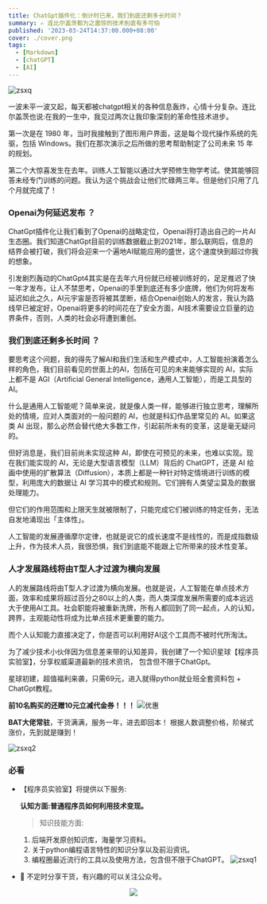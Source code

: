 ```yaml
---
title: ChatGpt插件化：倒计时已来，我们到底还剩多长时间？
summary: ✍ 连比尔盖茨都为之震惊的技术到底有多可怕
published: '2023-03-24T14:37:00.000+08:00'
cover: ./cover.png
tags:
  - [Markdown]
  - [chatGPT]
  - [AI]
---
```


![zsxq](zsxq.jpeg)

一波未平一波又起，每天都被chatgpt相关的各种信息轰炸，心情十分复杂。连比尔盖茨也说:在我的一生中，我见过两次让我印象深刻的革命性技术进步。

第一次是在 1980 年，当时我接触到了图形用户界面，这是每个现代操作系统的先驱，包括 Windows。我们在那次演示之后所做的思考帮助制定了公司未来 15 年的规划。

第二个大惊喜发生在去年。训练人工智能以通过大学预修生物学考试。使其能够回答未经专门训练的问题。我认为这个挑战会让他们忙碌两三年。但是他们只用了几个月就完成了！

### Openai为何延迟发布 ？

ChatGpt插件化让我们看到了Openai的战略定位，Openai将打造出自己的一片AI生态圈。我们知道ChatGpt目前的训练数据截止到2021年，那么联网后，信息的结界会被打破，我们将会迎来一个遍地AI赋能应用的盛世，这个速度快到超过你我的想象。

引发剧烈轰动的ChatGpt4其实是在去年六月份就已经被训练好的，足足推迟了快一年才发布，让人不禁思考，Openai的手里到底还有多少底牌，他们为何将发布延迟如此之久，AI元宇宙是否将被其垄断，结合Openai创始人的发言，我认为路线早已被定好，Openai将更多的时间花在了安全方面，AI技术需要设立巨量的边界条件，否则，人类的社会必将遭到重创。

### 我们到底还剩多长时间 ？

要思考这个问题，我的得先了解AI和我们生活和生产模式中，人工智能扮演着怎么样的角色，我们目前看见的世面上的AI，包括在可见的未来能够实现的 AI，实际上都不是 AGI（Artificial General Intelligence，通用人工智能），而是工具型的 AI。

什么是通用人工智能呢？简单来说，就是像人类一样，能够进行独立思考，理解所处的情境，应对人类面对的一般问题的 AI，也就是科幻作品里常见的 AI。如果这类 AI 出现，那么必然会替代绝大多数工作，引起前所未有的变革，这是毫无疑问的。

但好消息是，我们目前尚未实现这种 AI，即使在可预见的未来，也难以实现。现在我们能实现的 AI，无论是大型语言模型（LLM）背后的 ChatGPT，还是 AI 绘画中使用的扩散算法（Diffusion），本质上都是一种针对特定情境进行训练的模型，利用庞大的数据让 AI 学习其中的模式和规则。它们拥有人类望尘莫及的数据处理能力。

但它们的作用范围和上限天生就被限制了，只能完成它们被训练的特定任务，无法自发地涌现出「主体性」。

人工智能的发展遵循摩尔定律，也就是说它的成长速度不是线性的，而是成指数级上升，作为技术人员，我很恐惧，我们到底能不能跟上它所带来的技术性变革。

### 人才发展路线将由T型人才过渡为横向发展

人的发展路线将由T型人才过渡为横向发展。也就是说，人工智能在单点技术方面，效率和成果将超过百分之80以上的人类，而人类深度发展所需要的成本远远大于使用AI工具。社会职能将被重新洗牌，所有人都回到了同一起点，人的认知，跨界，主观能动性将成为比单点技术更重要的能力。

而个人认知能力直接决定了，你是否可以利用好AI这个工具而不被时代所淘汰。

为了减少技术小伙伴因为信息差来带的认知差异，我创建了一个知识星球【程序员实验室】，分享权威渠道最新的技术资讯， 包含但不限于ChatGpt。

星球初建，超值福利来袭，只需69元，进入就得python就业班全套资料包 + ChatGpt教程。

**前10名购买的还赠10元立减代金券！！！**
![优惠](优惠.jpeg)

**BAT大佬常驻**，干货满满，服务一年，进去即回本！
根据人数调整价格，阶梯式涨价，先到就是赚到！

![zsxq2](zsxq2.png)

### 必看

- 【程序员实验室】将提供以下服务:

   **认知方面:普通程序员如何利用技术变现。**
   > 知识技能方面:
    1. 后端开发原创知识库，海量学习资料。
    2. 关于python编程语言特性的知识分享以及前沿资讯。
    3. 编程圈最近流行的工具以及使用方法，包含但不限于ChatGPT。
  ![zsxq1](zsxq1.jpeg)

- 🚀 不定时分享干货，有兴趣的可以关注公众号。

<div align="center"><img src="https://my-bucket-1259813675.cos-website.ap-guangzhou.myqcloud.com/wordpress/2022/05/20220504120500968-300x300.jpg">
</div>